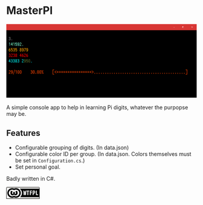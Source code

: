 # MasterPI

![](media/image1.png)

A simple console app to help in learning Pi digits, whatever the purpopse may be.


## Features

* Configurable grouping of digits. (In data.json)
* Configurable color ID per group. (In data.json. Colors themselves must be set in `Configuration.cs`.)
* Set personal goal.

Badly written in C#.

![](media/wtfpl.png)